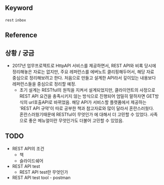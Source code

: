 ## Keyword
`rest` `inbox`

## Reference

## 상황 / 궁금
- 2017년 업무프로젝트로 HttpAPI 서비스를 제공하면서, REST API와 
비록 당시에 정리해놓은 자료는 없지만, 주요 레퍼런스를 에버노트 클리핑해두어서, 해당 자료 중심으로 정리해보려고 한다. 처음으로 만들고 설계한 API라서 깊이있는 내용보다 레퍼런스들을 중심으로 정리할 예정.
  - 초기 설계는 RESTful의 원칙을 지켜서 설계되었지만, 클라이언트의 사정으로 REST API 요건을 충족시키지 않는 방식으로 진행되어 엄밀히 말하자면 GET방식의 url호출API로 바뀌었음. 해당 API가 서비스할 플랫폼에서 제공하는 'REST API 규약'이 따로 공부한 책과 참고자료와 많이 달라서 혼란스러웠다. 혼란스러웠기때문에 RESTful이 무엇인가 에 대해서 더 고민할 수 있었다. 사족으로 좋은 메뉴얼이란 무엇인가도 더불어 고민할 수 있었음. 

## TODO
- REST API의 조건
  - 책
  - 슬라이드쉐어
- REST API test
  - REST API test란 무엇인가
- REST API test tool - postman